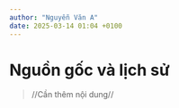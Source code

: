 ```yaml
---
author: "Nguyễn Văn A"
date: 2025-03-14 01:04 +0100
---
```


# Nguồn gốc và lịch sử

> //Cần thêm nội dung//
